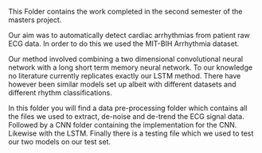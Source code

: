 This Folder contains the work completed in the second semester of the masters project.

Our aim was to automatically detect cardiac arrhythmias from patient raw ECG data. In order to do this we used the MIT-BIH Arrhythmia dataset.

Our method involved combining a two dimensional convolutional neural network with a long short term memory neural network. To our knowledge no literature currently replicates exactly our LSTM method. There have however been similar models set up albeit with different datasets and different rhythm classifications.

In this folder you will find a data pre-processing folder which contains all the files we used to extract, de-noise and de-trend the ECG signal data. Followed by a CNN folder containing the implementation for the CNN. Likewise with the LSTM. Finally there is a testing file which we used to test our two models on our test set.

